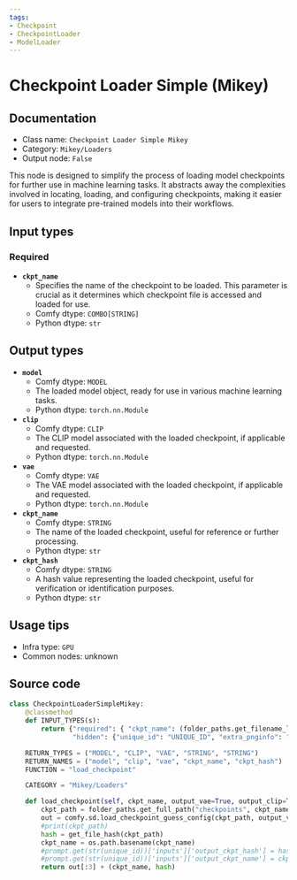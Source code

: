 ```yaml
---
tags:
- Checkpoint
- CheckpointLoader
- ModelLoader
---
```


# Checkpoint Loader Simple (Mikey)
## Documentation
- Class name: `Checkpoint Loader Simple Mikey`
- Category: `Mikey/Loaders`
- Output node: `False`

This node is designed to simplify the process of loading model checkpoints for further use in machine learning tasks. It abstracts away the complexities involved in locating, loading, and configuring checkpoints, making it easier for users to integrate pre-trained models into their workflows.
## Input types
### Required
- **`ckpt_name`**
    - Specifies the name of the checkpoint to be loaded. This parameter is crucial as it determines which checkpoint file is accessed and loaded for use.
    - Comfy dtype: `COMBO[STRING]`
    - Python dtype: `str`
## Output types
- **`model`**
    - Comfy dtype: `MODEL`
    - The loaded model object, ready for use in various machine learning tasks.
    - Python dtype: `torch.nn.Module`
- **`clip`**
    - Comfy dtype: `CLIP`
    - The CLIP model associated with the loaded checkpoint, if applicable and requested.
    - Python dtype: `torch.nn.Module`
- **`vae`**
    - Comfy dtype: `VAE`
    - The VAE model associated with the loaded checkpoint, if applicable and requested.
    - Python dtype: `torch.nn.Module`
- **`ckpt_name`**
    - Comfy dtype: `STRING`
    - The name of the loaded checkpoint, useful for reference or further processing.
    - Python dtype: `str`
- **`ckpt_hash`**
    - Comfy dtype: `STRING`
    - A hash value representing the loaded checkpoint, useful for verification or identification purposes.
    - Python dtype: `str`
## Usage tips
- Infra type: `GPU`
- Common nodes: unknown


## Source code
```python
class CheckpointLoaderSimpleMikey:
    @classmethod
    def INPUT_TYPES(s):
        return {"required": { "ckpt_name": (folder_paths.get_filename_list("checkpoints"), ),},
                "hidden": {"unique_id": "UNIQUE_ID", "extra_pnginfo": "EXTRA_PNGINFO", "prompt": "PROMPT"}}

    RETURN_TYPES = ("MODEL", "CLIP", "VAE", "STRING", "STRING")
    RETURN_NAMES = ("model", "clip", "vae", "ckpt_name", "ckpt_hash")
    FUNCTION = "load_checkpoint"

    CATEGORY = "Mikey/Loaders"

    def load_checkpoint(self, ckpt_name, output_vae=True, output_clip=True, unique_id=None, extra_pnginfo=None, prompt=None):
        ckpt_path = folder_paths.get_full_path("checkpoints", ckpt_name)
        out = comfy.sd.load_checkpoint_guess_config(ckpt_path, output_vae=True, output_clip=True, embedding_directory=folder_paths.get_folder_paths("embeddings"))
        #print(ckpt_path)
        hash = get_file_hash(ckpt_path)
        ckpt_name = os.path.basename(ckpt_name)
        #prompt.get(str(unique_id))['inputs']['output_ckpt_hash'] = hash
        #prompt.get(str(unique_id))['inputs']['output_ckpt_name'] = ckpt_name
        return out[:3] + (ckpt_name, hash)

```
